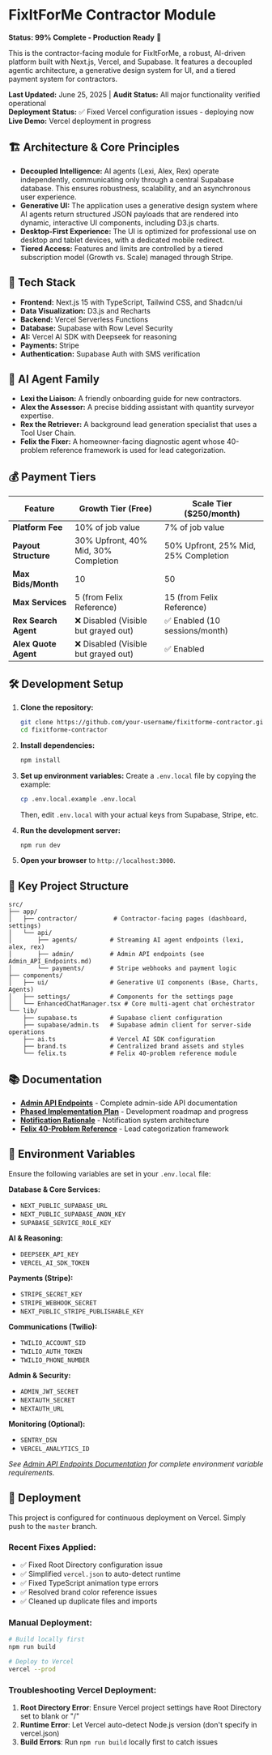 # FixItForMe Contractor Module

**Status: 99% Complete - Production Ready** 🚀

This is the contractor-facing module for FixItForMe, a robust, AI-driven platform built with Next.js, Vercel, and Supabase. It features a decoupled agentic architecture, a generative design system for UI, and a tiered payment system for contractors.

**Last Updated:** June 25, 2025 | **Audit Status:** All major functionality verified operational  
**Deployment Status:** ✅ Fixed Vercel configuration issues - deploying now  
**Live Demo:** Vercel deployment in progress

## 🏗️ Architecture & Core Principles

- **Decoupled Intelligence:** AI agents (Lexi, Alex, Rex) operate independently, communicating only through a central Supabase database. This ensures robustness, scalability, and an asynchronous user experience.
- **Generative UI:** The application uses a generative design system where AI agents return structured JSON payloads that are rendered into dynamic, interactive UI components, including D3.js charts.
- **Desktop-First Experience:** The UI is optimized for professional use on desktop and tablet devices, with a dedicated mobile redirect.
- **Tiered Access:** Features and limits are controlled by a tiered subscription model (Growth vs. Scale) managed through Stripe.

## 🚀 Tech Stack

- **Frontend:** Next.js 15 with TypeScript, Tailwind CSS, and Shadcn/ui
- **Data Visualization:** D3.js and Recharts
- **Backend:** Vercel Serverless Functions
- **Database:** Supabase with Row Level Security
- **AI:** Vercel AI SDK with Deepseek for reasoning
- **Payments:** Stripe
- **Authentication:** Supabase Auth with SMS verification

## 🤖 AI Agent Family

- **Lexi the Liaison:** A friendly onboarding guide for new contractors.
- **Alex the Assessor:** A precise bidding assistant with quantity surveyor expertise.
- **Rex the Retriever:** A background lead generation specialist that uses a Tool User Chain.
- **Felix the Fixer:** A homeowner-facing diagnostic agent whose 40-problem reference framework is used for lead categorization.

## 💰 Payment Tiers

| Feature            | Growth Tier (Free)                        | Scale Tier ($250/month)                   |
| ------------------ | ----------------------------------------- | ----------------------------------------- |
| **Platform Fee**   | 10% of job value                          | 7% of job value                           |
| **Payout Structure** | 30% Upfront, 40% Mid, 30% Completion      | 50% Upfront, 25% Mid, 25% Completion      |
| **Max Bids/Month** | 10                                        | 50                                        |
| **Max Services**   | 5 (from Felix Reference)                  | 15 (from Felix Reference)                 |
| **Rex Search Agent** | ❌ Disabled (Visible but grayed out)      | ✅ Enabled (10 sessions/month)            |
| **Alex Quote Agent** | ❌ Disabled (Visible but grayed out)      | ✅ Enabled                                |

## 🛠️ Development Setup

1.  **Clone the repository:**
    ```bash
    git clone https://github.com/your-username/fixitforme-contractor.git
    cd fixitforme-contractor
    ```

2.  **Install dependencies:**
    ```bash
    npm install
    ```

3.  **Set up environment variables:**
    Create a `.env.local` file by copying the example:
    ```bash
    cp .env.local.example .env.local
    ```
    Then, edit `.env.local` with your actual keys from Supabase, Stripe, etc.

4.  **Run the development server:**
    ```bash
    npm run dev
    ```

5.  **Open your browser** to `http://localhost:3000`.

## 📁 Key Project Structure

```
src/
├── app/
│   ├── contractor/          # Contractor-facing pages (dashboard, settings)
│   └── api/
│       ├── agents/         # Streaming AI agent endpoints (lexi, alex, rex)
│       ├── admin/          # Admin API endpoints (see Admin_API_Endpoints.md)
│       └── payments/       # Stripe webhooks and payment logic
├── components/
│   ├── ui/                 # Generative UI components (Base, Charts, Agents)
│   ├── settings/           # Components for the settings page
│   └── EnhancedChatManager.tsx # Core multi-agent chat orchestrator
└── lib/
    ├── supabase.ts         # Supabase client configuration
    ├── supabase/admin.ts   # Supabase admin client for server-side operations
    ├── ai.ts               # Vercel AI SDK configuration
    ├── brand.ts            # Centralized brand assets and styles
    └── felix.ts            # Felix 40-problem reference module
```

## 📚 Documentation

- **[Admin API Endpoints](./docs/Admin_API_Endpoints.md)** - Complete admin-side API documentation
- **[Phased Implementation Plan](./docs/Phased_Implementation_Plan.md)** - Development roadmap and progress
- **[Notification Rationale](./docs/Notification_Rationale.md)** - Notification system architecture
- **[Felix 40-Problem Reference](./docs/Felix_40_Problem_Reference.md)** - Lead categorization framework

## 🔐 Environment Variables

Ensure the following variables are set in your `.env.local` file:

**Database & Core Services:**
- `NEXT_PUBLIC_SUPABASE_URL`
- `NEXT_PUBLIC_SUPABASE_ANON_KEY`
- `SUPABASE_SERVICE_ROLE_KEY`

**AI & Reasoning:**
- `DEEPSEEK_API_KEY`
- `VERCEL_AI_SDK_TOKEN`

**Payments (Stripe):**
- `STRIPE_SECRET_KEY`
- `STRIPE_WEBHOOK_SECRET`
- `NEXT_PUBLIC_STRIPE_PUBLISHABLE_KEY`

**Communications (Twilio):**
- `TWILIO_ACCOUNT_SID`
- `TWILIO_AUTH_TOKEN`
- `TWILIO_PHONE_NUMBER`

**Admin & Security:**
- `ADMIN_JWT_SECRET`
- `NEXTAUTH_SECRET`
- `NEXTAUTH_URL`

**Monitoring (Optional):**
- `SENTRY_DSN`
- `VERCEL_ANALYTICS_ID`

*See [Admin API Endpoints Documentation](./docs/Admin_API_Endpoints.md) for complete environment variable requirements.*

## 🚢 Deployment

This project is configured for continuous deployment on Vercel. Simply push to the `master` branch.

### Recent Fixes Applied:
- ✅ Fixed Root Directory configuration issue
- ✅ Simplified `vercel.json` to auto-detect runtime
- ✅ Fixed TypeScript animation type errors
- ✅ Resolved brand color reference issues
- ✅ Cleaned up duplicate files and imports

### Manual Deployment:
```bash
# Build locally first
npm run build

# Deploy to Vercel
vercel --prod
```

### Troubleshooting Vercel Deployment:
1. **Root Directory Error**: Ensure Vercel project settings have Root Directory set to blank or "/"
2. **Runtime Error**: Let Vercel auto-detect Node.js version (don't specify in vercel.json)
3. **Build Errors**: Run `npm run build` locally first to catch issues
